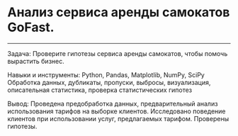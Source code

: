 # Анализ сервиса аренды самокатов GoFast.
*** 
Задача: Проверите гипотезы сервиса аренды самокатов, чтобы помочь вырастить бизнес.

Навыки и инструменты: Python, Pandas, Matplotlib, NumPy, SciPy Обработка данных, дубликаты, пропуски, выбросы, визуализация, описательная статистика, проверка статистических гипотез

Вывод: Проведена предобработка данных, предварительный анализ использования тарифов на выборке клиентов. Исследовано поведение клиентов при использовании услуг, предлагаемых тарифом. Проверены гипотезы.


